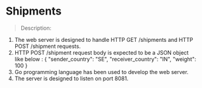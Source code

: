 # Shipments

> Description:
1. The web server is designed to handle HTTP GET /shipments and HTTP POST /shipment requests.
2. HTTP POST /shipment request body is expected to be a JSON object like below :
  {
      "sender_country": "SE",
       "receiver_country": "IN",
       "weight": 100
  } 
3. Go programming language has been used to develop the web server.
4. The server is designed to listen on port 8081.
